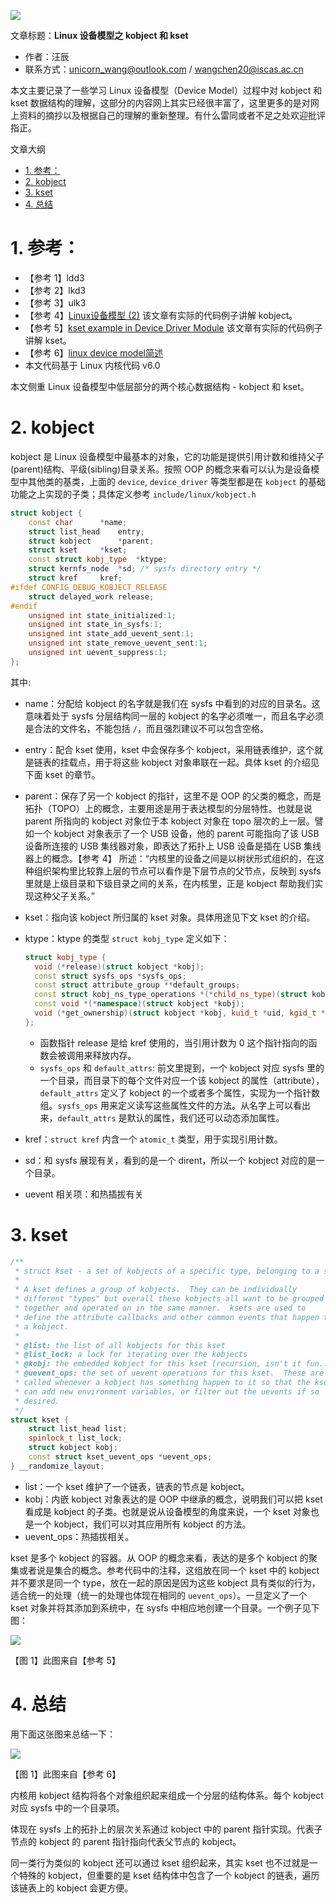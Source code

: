 ![](./diagrams/logo-linux.png)

文章标题：**Linux 设备模型之 kobject 和 kset**

- 作者：汪辰
- 联系方式：<unicorn_wang@outlook.com> / <wangchen20@iscas.ac.cn>

本文主要记录了一些学习 Linux 设备模型（Device Model）过程中对 kobject 和 kset 数据结构的理解，这部分的内容网上其实已经很丰富了，这里更多的是对网上资料的摘抄以及根据自己的理解的重新整理。有什么雷同或者不足之处欢迎批评指正。

文章大纲

<!-- TOC -->

- [1. 参考：](#1-参考)
- [2. kobject](#2-kobject)
- [3. kset](#3-kset)
- [4. 总结](#4-总结)

<!-- /TOC -->

# 1. 参考：

- 【参考 1】ldd3
- 【参考 2】lkd3
- 【参考 3】ulk3
- 【参考 4】[Linux设备模型 (2)](http://www.cnblogs.com/wwang/archive/2010/12/16/1902721.html) 该文章有实际的代码例子讲解 kobject。
- 【参考 5】[kset example in Device Driver Module](https://embeddedbuddies555.wordpress.com/2020/04/12/kset-example-in-device-driver-module/) 该文章有实际的代码例子讲解 kset。
- 【参考 6】[linux device model简述](https://www.cnblogs.com/tanghuimin0713/p/3826904.html)
- 本文代码基于 Linux 内核代码 v6.0

本文侧重 Linux 设备模型中低层部分的两个核心数据结构 - kobject 和 kset。

# 2. kobject

kobject 是 Linux 设备模型中最基本的对象，它的功能是提供引用计数和维持父子(parent)结构、平级(sibling)目录关系。按照 OOP 的概念来看可以认为是设备模型中其他类的基类，上面的 `device`, `device_driver` 等类型都是在 `kobject` 的基础功能之上实现的子类；具体定义参考 `include/linux/kobject.h`

```cpp
struct kobject {
	const char		*name;
	struct list_head	entry;
	struct kobject		*parent;
	struct kset		*kset;
	const struct kobj_type	*ktype;
	struct kernfs_node	*sd; /* sysfs directory entry */
	struct kref		kref;
#ifdef CONFIG_DEBUG_KOBJECT_RELEASE
	struct delayed_work	release;
#endif
	unsigned int state_initialized:1;
	unsigned int state_in_sysfs:1;
	unsigned int state_add_uevent_sent:1;
	unsigned int state_remove_uevent_sent:1;
	unsigned int uevent_suppress:1;
};
```

其中:
- name：分配给 kobject 的名字就是我们在 sysfs 中看到的对应的目录名。这意味着处于 sysfs 分层结构同一层的 kobject 的名字必须唯一，而且名字必须是合法的文件名，不能包括 `/`，而且强烈建议不可以包含空格。
- entry：配合 kset 使用，kset 中会保存多个 kobject，采用链表维护，这个就是链表的挂载点，用于将这些 kobject 对象串联在一起。具体 kset 的介绍见下面 kset 的章节。
- parent：保存了另一个 kobject 的指针，这里不是 OOP 的父类的概念，而是拓扑（TOPO）上的概念，主要用途是用于表达模型的分层特性。也就是说 parent 所指向的 kobject 对象位于本 kobject 对象在 topo 层次的上一层。譬如一个 kobject 对象表示了一个 USB 设备，他的 parent 可能指向了该 USB 设备所连接的 USB 集线器对象，即表达了拓扑上 USB 设备是插在 USB 集线器上的概念。【参考 4】 所述：“内核里的设备之间是以树状形式组织的，在这种组织架构里比较靠上层的节点可以看作是下层节点的父节点，反映到 sysfs 里就是上级目录和下级目录之间的关系，在内核里，正是 kobject 帮助我们实现这种父子关系。”
- kset：指向该 kobject 所归属的 kset 对象。具体用途见下文 kset 的介绍。
- ktype：ktype 的类型 `struct kobj_type` 定义如下：

  ```cpp
  struct kobj_type {
   	void (*release)(struct kobject *kobj);
  	const struct sysfs_ops *sysfs_ops;
  	const struct attribute_group **default_groups;
  	const struct kobj_ns_type_operations *(*child_ns_type)(struct kobject *kobj);
  	const void *(*namespace)(struct kobject *kobj);
  	void (*get_ownership)(struct kobject *kobj, kuid_t *uid, kgid_t *gid);
  };
  ```
  - 函数指针 release 是给 kref 使用的，当引用计数为 0 这个指针指向的函数会被调用来释放内存。
  - `sysfs_ops` 和 `default_attrs`: 前文里提到，一个 kobject 对应 sysfs 里的一个目录，而目录下的每个文件对应一个该 kobject 的属性（attribute），`default_attrs` 定义了 kobject 的一个或者多个属性，实现为一个指针数组。`sysfs_ops` 用来定义读写这些属性文件的方法。从名字上可以看出来，`default_attrs` 是默认的属性，我们还可以动态添加属性。
- kref：`struct kref` 内含一个 `atomic_t` 类型，用于实现引用计数。
- sd：和 sysfs 展现有关，看到的是一个 dirent，所以一个 kobject 对应的是一个目录。
- uevent 相关项：和热插拔有关
 
# 3. kset

```cpp
/**
 * struct kset - a set of kobjects of a specific type, belonging to a specific subsystem.
 *
 * A kset defines a group of kobjects.  They can be individually
 * different "types" but overall these kobjects all want to be grouped
 * together and operated on in the same manner.  ksets are used to
 * define the attribute callbacks and other common events that happen to
 * a kobject.
 *
 * @list: the list of all kobjects for this kset
 * @list_lock: a lock for iterating over the kobjects
 * @kobj: the embedded kobject for this kset (recursion, isn't it fun...)
 * @uevent_ops: the set of uevent operations for this kset.  These are
 * called whenever a kobject has something happen to it so that the kset
 * can add new environment variables, or filter out the uevents if so
 * desired.
 */
struct kset {
	struct list_head list;
	spinlock_t list_lock;
	struct kobject kobj;
	const struct kset_uevent_ops *uevent_ops;
} __randomize_layout;
```

- list：一个 kset 维护了一个链表，链表的节点是 kobject。
- kobj：内嵌 kobject 对象表达的是 OOP 中继承的概念，说明我们可以把 kset 看成是 kobject 的子类。也就是说从设备模型的角度来说，一个 kset 对象也是一个 kobject，我们可以对其应用所有 kobject 的方法。
- uevent_ops：热插拔相关。

kset 是多个 kobject 的容器。从 OOP 的概念来看，表达的是多个 kobject 的聚集或者说是集合的概念。参考代码中的注释，这组放在同一个 kset 中的 kobject 并不要求是同一个 type，放在一起的原因是因为这些 kobject 具有类似的行为，适合统一的处理（统一的处理也体现在相同的 `uevent_ops`）。一旦定义了一个 kset 对象并将其添加到系统中，在 sysfs 中相应地创建一个目录。一个例子见下图：

![](./diagrams/20221029-kobject-kset/kset-sysfs-example.png)

【图 1】此图来自【参考 5】

# 4. 总结

用下面这张图来总结一下：

![](./diagrams/20221029-kobject-kset/kobject-kset-relationship.png)

【图 1】此图来自【参考 6】

内核用 kobject 结构将各个对象组织起来组成一个分层的结构体系。每个 kobject 对应 sysfs 中的一个目录项。

体现在 sysfs 上的拓扑上的层次关系通过 kobject 中的 parent 指针实现。代表子节点的 kobject 的 parent 指针指向代表父节点的 kobject。

同一类行为类似的 kobject 还可以通过 kset 组织起来，其实 kset 也不过就是一个特殊的 kobject，但重要的是 kset 结构体中包含了一个 kobject 的链表，遍历该链表上的 kobject 会更方便。
